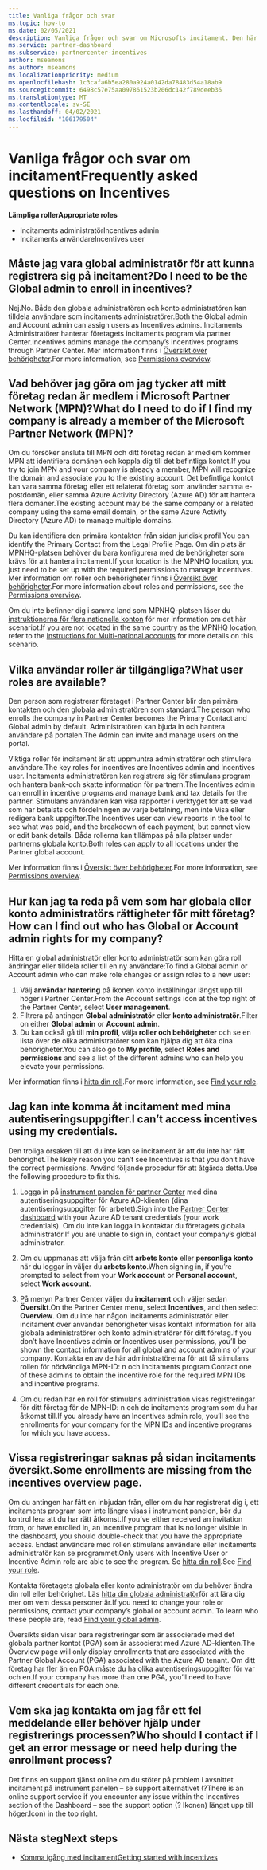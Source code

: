 ```yaml
---
title: Vanliga frågor och svar
ms.topic: how-to
ms.date: 02/05/2021
description: Vanliga frågor och svar om Microsofts incitament. Den här artikeln innehåller frågor om användar roller, hur du registrerar dig eller vad du kan göra om fel meddelanden.
ms.service: partner-dashboard
ms.subservice: partnercenter-incentives
author: mseamons
ms.author: mseamons
ms.localizationpriority: medium
ms.openlocfilehash: 1c3cafa6b5ea280a924a0142da78483d54a18ab9
ms.sourcegitcommit: 6498c57e75aa097861523b206dc142f789deeb36
ms.translationtype: MT
ms.contentlocale: sv-SE
ms.lasthandoff: 04/02/2021
ms.locfileid: "106179504"
---
```

# <a name="frequently-asked-questions-on-incentives"></a><span data-ttu-id="6d28c-104">Vanliga frågor och svar om incitament</span><span class="sxs-lookup"><span data-stu-id="6d28c-104">Frequently asked questions on Incentives</span></span>

<span data-ttu-id="6d28c-105">**Lämpliga roller**</span><span class="sxs-lookup"><span data-stu-id="6d28c-105">**Appropriate roles**</span></span>

- <span data-ttu-id="6d28c-106">Incitaments administratör</span><span class="sxs-lookup"><span data-stu-id="6d28c-106">Incentives admin</span></span>
- <span data-ttu-id="6d28c-107">Incitaments användare</span><span class="sxs-lookup"><span data-stu-id="6d28c-107">Incentives user</span></span>

## <a name="do-i-need-to-be-the-global-admin-to-enroll-in-incentives"></a><span data-ttu-id="6d28c-108">Måste jag vara global administratör för att kunna registrera sig på incitament?</span><span class="sxs-lookup"><span data-stu-id="6d28c-108">Do I need to be the Global admin to enroll in incentives?</span></span>

<span data-ttu-id="6d28c-109">Nej.</span><span class="sxs-lookup"><span data-stu-id="6d28c-109">No.</span></span> <span data-ttu-id="6d28c-110">Både den globala administratören och konto administratören kan tilldela användare som incitaments administratörer.</span><span class="sxs-lookup"><span data-stu-id="6d28c-110">Both the Global admin and Account admin can assign users as Incentives admins.</span></span> <span data-ttu-id="6d28c-111">Incitaments Administratörer hanterar företagets incitaments program via partner Center.</span><span class="sxs-lookup"><span data-stu-id="6d28c-111">Incentives admins manage the company’s incentives programs through Partner Center.</span></span> <span data-ttu-id="6d28c-112">Mer information finns i [Översikt över behörigheter](permissions-overview.md).</span><span class="sxs-lookup"><span data-stu-id="6d28c-112">For more information, see [Permissions overview](permissions-overview.md).</span></span>

## <a name="what-do-i-need-to-do-if-i-find-my-company-is-already-a-member-of-the-microsoft-partner-network-mpn"></a><span data-ttu-id="6d28c-113">Vad behöver jag göra om jag tycker att mitt företag redan är medlem i Microsoft Partner Network (MPN)?</span><span class="sxs-lookup"><span data-stu-id="6d28c-113">What do I need to do if I find my company is already a member of the Microsoft Partner Network (MPN)?</span></span>

<span data-ttu-id="6d28c-114">Om du försöker ansluta till MPN och ditt företag redan är medlem kommer MPN att identifiera domänen och koppla dig till det befintliga kontot.</span><span class="sxs-lookup"><span data-stu-id="6d28c-114">If you try to join MPN and your company is already a member, MPN will recognize the domain and associate you to the existing account.</span></span> <span data-ttu-id="6d28c-115">Det befintliga kontot kan vara samma företag eller ett relaterat företag som använder samma e-postdomän, eller samma Azure Activity Directory (Azure AD) för att hantera flera domäner.</span><span class="sxs-lookup"><span data-stu-id="6d28c-115">The existing account may be the same company or a related company using the same email domain, or the same Azure Activity Directory (Azure AD) to manage multiple domains.</span></span>

<span data-ttu-id="6d28c-116">Du kan identifiera den primära kontakten från sidan juridisk profil.</span><span class="sxs-lookup"><span data-stu-id="6d28c-116">You can identify the Primary Contact from the Legal Profile Page.</span></span> <span data-ttu-id="6d28c-117">Om din plats är MPNHQ-platsen behöver du bara konfigurera med de behörigheter som krävs för att hantera incitament.</span><span class="sxs-lookup"><span data-stu-id="6d28c-117">If your location is the MPNHQ location, you just need to be set up with the required permissions to manage incentives.</span></span> <span data-ttu-id="6d28c-118">Mer information om roller och behörigheter finns i [Översikt över behörigheter](permissions-overview.md).</span><span class="sxs-lookup"><span data-stu-id="6d28c-118">For more information about roles and permissions, see the [Permissions overview](permissions-overview.md).</span></span>

<span data-ttu-id="6d28c-119">Om du inte befinner dig i samma land som MPNHQ-platsen läser du [instruktionerna för flera nationella konton](https://support.microsoft.com/help/4515619/special-considerations-for-multi-national-partners-joining-the-microso) för mer information om det här scenariot.</span><span class="sxs-lookup"><span data-stu-id="6d28c-119">If you are not located in the same country as the MPNHQ location, refer to the [Instructions for Multi-national accounts](https://support.microsoft.com/help/4515619/special-considerations-for-multi-national-partners-joining-the-microso) for more details on this scenario.</span></span>

## <a name="what-user-roles-are-available"></a><span data-ttu-id="6d28c-120">Vilka användar roller är tillgängliga?</span><span class="sxs-lookup"><span data-stu-id="6d28c-120">What user roles are available?</span></span>

<span data-ttu-id="6d28c-121">Den person som registrerar företaget i Partner Center blir den primära kontakten och den globala administratören som standard.</span><span class="sxs-lookup"><span data-stu-id="6d28c-121">The person who enrolls the company in Partner Center becomes the Primary Contact and Global admin by default.</span></span> <span data-ttu-id="6d28c-122">Administratören kan bjuda in och hantera användare på portalen.</span><span class="sxs-lookup"><span data-stu-id="6d28c-122">The Admin can invite and manage users on the portal.</span></span>

<span data-ttu-id="6d28c-123">Viktiga roller för incitament är att uppmuntra administratörer och stimulera användare.</span><span class="sxs-lookup"><span data-stu-id="6d28c-123">The key roles for incentives are Incentives admin and Incentives user.</span></span> <span data-ttu-id="6d28c-124">Incitaments administratören kan registrera sig för stimulans program och hantera bank-och skatte information för partnern.</span><span class="sxs-lookup"><span data-stu-id="6d28c-124">The Incentives admin can enroll in incentive programs and manage bank and tax details for the partner.</span></span> <span data-ttu-id="6d28c-125">Stimulans användaren kan visa rapporter i verktyget för att se vad som har betalats och fördelningen av varje betalning, men inte Visa eller redigera bank uppgifter.</span><span class="sxs-lookup"><span data-stu-id="6d28c-125">The Incentives user can view reports in the tool to see what was paid, and the breakdown of each payment, but cannot view or edit bank details.</span></span> <span data-ttu-id="6d28c-126">Båda rollerna kan tillämpas på alla platser under partnerns globala konto.</span><span class="sxs-lookup"><span data-stu-id="6d28c-126">Both roles can apply to all locations under the Partner global account.</span></span>

<span data-ttu-id="6d28c-127">Mer information finns i [Översikt över behörigheter](permissions-overview.md).</span><span class="sxs-lookup"><span data-stu-id="6d28c-127">For more information, see [Permissions overview](permissions-overview.md).</span></span>

## <a name="how-can-i-find-out-who-has-global-or-account-admin-rights-for-my-company"></a><span data-ttu-id="6d28c-128">Hur kan jag ta reda på vem som har globala eller konto administratörs rättigheter för mitt företag?</span><span class="sxs-lookup"><span data-stu-id="6d28c-128">How can I find out who has Global or Account admin rights for my company?</span></span>

<span data-ttu-id="6d28c-129">Hitta en global administratör eller konto administratör som kan göra roll ändringar eller tilldela roller till en ny användare:</span><span class="sxs-lookup"><span data-stu-id="6d28c-129">To find a Global admin or Account admin who can make role changes or assign roles to a new user:</span></span>

1. <span data-ttu-id="6d28c-130">Välj **användar hantering** på ikonen konto inställningar längst upp till höger i Partner Center.</span><span class="sxs-lookup"><span data-stu-id="6d28c-130">From the Account settings icon at the top right of the Partner Center, select **User management**.</span></span>
2. <span data-ttu-id="6d28c-131">Filtrera på antingen **Global administratör** eller **konto administratör**.</span><span class="sxs-lookup"><span data-stu-id="6d28c-131">Filter on either **Global admin** or **Account admin**.</span></span>
3. <span data-ttu-id="6d28c-132">Du kan också gå till **min profil**, välja **roller och behörigheter** och se en lista över de olika administratörer som kan hjälpa dig att öka dina behörigheter.</span><span class="sxs-lookup"><span data-stu-id="6d28c-132">You can also go to **My profile**, select **Roles and permissions** and see a list of the different admins who can help you elevate your permissions.</span></span>
 
<span data-ttu-id="6d28c-133">Mer information finns i [hitta din roll](find-your-role.md).</span><span class="sxs-lookup"><span data-stu-id="6d28c-133">For more information, see [Find your role](find-your-role.md).</span></span>  

## <a name="i-cant-access-incentives-using-my-credentials"></a><span data-ttu-id="6d28c-134">Jag kan inte komma åt incitament med mina autentiseringsuppgifter.</span><span class="sxs-lookup"><span data-stu-id="6d28c-134">I can’t access incentives using my credentials.</span></span>

<span data-ttu-id="6d28c-135">Den troliga orsaken till att du inte kan se incitament är att du inte har rätt behörighet.</span><span class="sxs-lookup"><span data-stu-id="6d28c-135">The likely reason you can’t see Incentives is that you don’t have the correct permissions.</span></span> <span data-ttu-id="6d28c-136">Använd följande procedur för att åtgärda detta.</span><span class="sxs-lookup"><span data-stu-id="6d28c-136">Use the following procedure to fix this.</span></span>

1. <span data-ttu-id="6d28c-137">Logga in på [instrument panelen för partner Center](https://partner.microsoft.com/dashboard/) med dina autentiseringsuppgifter för Azure AD-klienten (dina autentiseringsuppgifter för arbetet).</span><span class="sxs-lookup"><span data-stu-id="6d28c-137">Sign into the [Partner Center dashboard](https://partner.microsoft.com/dashboard/) with your Azure AD tenant credentials (your work credentials).</span></span> <span data-ttu-id="6d28c-138">Om du inte kan logga in kontaktar du företagets globala administratör.</span><span class="sxs-lookup"><span data-stu-id="6d28c-138">If you are unable to  sign in, contact your company’s global administrator.</span></span>

2. <span data-ttu-id="6d28c-139">Om du uppmanas att välja från ditt **arbets konto** eller **personliga konto** när du loggar in väljer du **arbets konto**.</span><span class="sxs-lookup"><span data-stu-id="6d28c-139">When signing in, if you’re prompted to select from your **Work account** or **Personal account**, select **Work account**.</span></span>

3. <span data-ttu-id="6d28c-140">På menyn Partner Center väljer du **incitament** och väljer sedan **Översikt**.</span><span class="sxs-lookup"><span data-stu-id="6d28c-140">On the Partner Center menu, select **Incentives**, and then select **Overview**.</span></span> <span data-ttu-id="6d28c-141">Om du inte har någon incitaments administratör eller incitament över användar behörigheter visas kontakt information för alla globala administratörer och konto administratörer för ditt företag.</span><span class="sxs-lookup"><span data-stu-id="6d28c-141">If you don’t have Incentives admin or Incentives user permissions,  you’ll be shown the contact information for all global and account admins of your company.</span></span> <span data-ttu-id="6d28c-142">Kontakta en av de här administratörerna för att få stimulans rollen för nödvändiga MPN-ID: n och incitaments program.</span><span class="sxs-lookup"><span data-stu-id="6d28c-142">Contact one of these admins to obtain the incentive role for the required MPN IDs and incentive programs.</span></span>

4. <span data-ttu-id="6d28c-143">Om du redan har en roll för stimulans administration visas registreringar för ditt företag för de MPN-ID: n och de incitaments program som du har åtkomst till.</span><span class="sxs-lookup"><span data-stu-id="6d28c-143">If you already have an Incentives admin role, you’ll see the enrollments for your company for the MPN IDs and incentive programs for which you have access.</span></span>

## <a name="some-enrollments-are-missing-from-the-incentives-overview-page"></a><span data-ttu-id="6d28c-144">Vissa registreringar saknas på sidan incitaments översikt.</span><span class="sxs-lookup"><span data-stu-id="6d28c-144">Some enrollments are missing from the incentives overview page.</span></span>

<span data-ttu-id="6d28c-145">Om du antingen har fått en inbjudan från, eller om du har registrerat dig i, ett incitaments program som inte längre visas i instrument panelen, bör du kontrol lera att du har rätt åtkomst.</span><span class="sxs-lookup"><span data-stu-id="6d28c-145">If you’ve either received an invitation from, or have enrolled in, an incentive program that is no longer visible in the dashboard, you should double-check that you have the appropriate access.</span></span> <span data-ttu-id="6d28c-146">Endast användare med rollen stimulans användare eller incitaments administratör kan se programmet.</span><span class="sxs-lookup"><span data-stu-id="6d28c-146">Only users with Incentive User or Incentive Admin role are able to see the program.</span></span> <span data-ttu-id="6d28c-147">Se [hitta din roll](./find-your-role.md).</span><span class="sxs-lookup"><span data-stu-id="6d28c-147">See [Find your role](./find-your-role.md).</span></span>

<span data-ttu-id="6d28c-148">Kontakta företagets globala eller konto administratör om du behöver ändra din roll eller behörighet. Läs [hitta din globala administratör](./find-your-role.md#find-your-global-admin)för att lära dig mer om vem dessa personer är.</span><span class="sxs-lookup"><span data-stu-id="6d28c-148">If you need to change your role or permissions, contact your company’s global or account admin. To learn who these people are, read [Find your global admin](./find-your-role.md#find-your-global-admin).</span></span>

<span data-ttu-id="6d28c-149">Översikts sidan visar bara registreringar som är associerade med det globala partner kontot (PGA) som är associerat med Azure AD-klienten.</span><span class="sxs-lookup"><span data-stu-id="6d28c-149">The Overview page will only display enrollments that are associated with the Partner Global Account (PGA) associated with the Azure AD tenant.</span></span> <span data-ttu-id="6d28c-150">Om ditt företag har fler än en PGA måste du ha olika autentiseringsuppgifter för var och en.</span><span class="sxs-lookup"><span data-stu-id="6d28c-150">If your company has more than one PGA, you’ll need to have different credentials for each one.</span></span>

## <a name="who-should-i-contact-if-i-get-an-error-message-or-need-help-during-the-enrollment-process"></a><span data-ttu-id="6d28c-151">Vem ska jag kontakta om jag får ett fel meddelande eller behöver hjälp under registrerings processen?</span><span class="sxs-lookup"><span data-stu-id="6d28c-151">Who should I contact if I get an error message or need help during the enrollment process?</span></span>

<span data-ttu-id="6d28c-152">Det finns en support tjänst online om du stöter på problem i avsnittet incitament på instrument panelen – se support alternativet (?</span><span class="sxs-lookup"><span data-stu-id="6d28c-152">There is an online support service if you encounter any issue within the Incentives section of the Dashboard – see the support option (?</span></span> <span data-ttu-id="6d28c-153">Ikonen) längst upp till höger.</span><span class="sxs-lookup"><span data-stu-id="6d28c-153">Icon) in the top right.</span></span>

## <a name="next-steps"></a><span data-ttu-id="6d28c-154">Nästa steg</span><span class="sxs-lookup"><span data-stu-id="6d28c-154">Next steps</span></span>

- [<span data-ttu-id="6d28c-155">Komma igång med incitament</span><span class="sxs-lookup"><span data-stu-id="6d28c-155">Getting started with incentives</span></span>](incentives-get-started-intro.md)